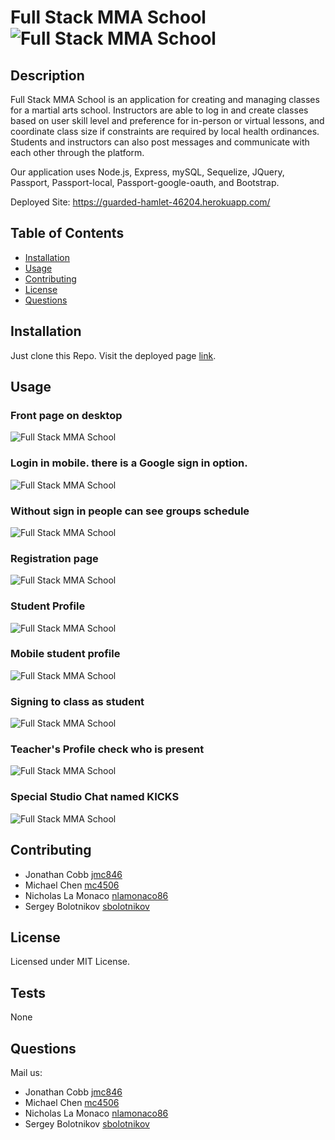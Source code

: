 # Full Stack MMA School  ![Full Stack MMA School](https://img.shields.io/github/license/mc4506/martial-art-school-management)

## Description

Full Stack MMA School is an application for creating and managing classes for a martial arts school. Instructors are able to log in and create classes based on user skill level and preference for in-person or virtual lessons, and coordinate class size if constraints are required by local health ordinances. Students and instructors can also post messages and communicate with each other through the platform.

Our application uses Node.js, Express, mySQL, Sequelize, JQuery, Passport, Passport-local, Passport-google-oauth, and Bootstrap.

Deployed Site:  https://guarded-hamlet-46204.herokuapp.com/

## Table of Contents

* [Installation](#installation)
* [Usage](#usage)
* [Contributing](#contributing)
* [License](#license)
* [Questions](#questions)

## Installation

Just clone this Repo. Visit the deployed page [link](https://guarded-hamlet-46204.herokuapp.com/).

## Usage

### Front page on desktop
![Full Stack MMA School](./public/imgs/examples/desktop-login.png)

### Login in mobile. there is a Google sign in option.
![Full Stack MMA School](./public/imgs/examples/login-mobile.png)

### Without sign in people can see groups schedule 
![Full Stack MMA School](./public/imgs/examples/no-signin-schedule.png)

### Registration page 
![Full Stack MMA School](./public/imgs/examples/registration.png)

### Student Profile
![Full Stack MMA School](./public/imgs/examples/student-profile.png)

### Mobile student profile
![Full Stack MMA School](./public/imgs/examples/profile-mobile.png)

### Signing to class as student
![Full Stack MMA School](./public/imgs/examples/signing-to-class.png)

### Teacher's Profile check who is present
![Full Stack MMA School](./public/imgs/examples/teacher-profile.png)

### Special Studio Chat named KICKS
![Full Stack MMA School](./public/imgs/examples/chat.png)

## Contributing 
 * Jonathan Cobb [jmc846](https://github.com/jmc846)
 * Michael Chen  [mc4506](https://github.com/mc4506)
 * Nicholas La Monaco [nlamonaco86](https://github.com/nlamonaco86)
 * Sergey Bolotnikov  [sbolotnikov](https://github.com/sbolotnikov) 
## License 
 Licensed under MIT License. 
## Tests 
 None

## Questions

Mail us: 
 * Jonathan Cobb [jmc846](mailto:jmc846@scarletmail.rutgers.gmail.com)
 * Michael Chen [mc4506](mailto:mike4506@gmail.com)
 * Nicholas La Monaco [nlamonaco86](mailto:nlamonaco86@gmail.com)
 * Sergey Bolotnikov [sbolotnikov](mailto:sbolotnikov@gmail.com)
